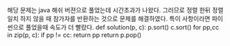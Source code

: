 해당 문제는 java 해쉬 버젼으로 풀었는데 시간초과가 나왔다. 
그러므로 정렬 한뒤 정렬 일치 하지 않을 때 참가자를 반환하는 것으로 문제를 해결하였다. 특이 사항이라면 파이썬으로 풀었을때 속도가 더 빨랐다.
def solution(p, c):
    p.sort()
    c.sort()
    for pp,cc in zip(p, c):
        if pp != cc:
            return pp
    return p.pop()
    
